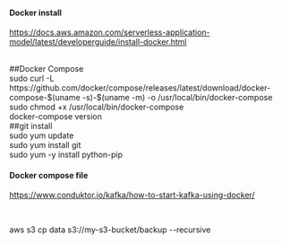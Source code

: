 #### Docker install <br>
https://docs.aws.amazon.com/serverless-application-model/latest/developerguide/install-docker.html

<br>
##Docker Compose
<br>
sudo curl -L https://github.com/docker/compose/releases/latest/download/docker-compose-$(uname -s)-$(uname -m) -o /usr/local/bin/docker-compose
<br>
sudo chmod +x /usr/local/bin/docker-compose
<br>
docker-compose version

<br>
##git install 
<br>
sudo yum update
<br>
sudo yum install git

<br>
sudo yum -y install python-pip
<br>

#### Docker compose file

https://www.conduktor.io/kafka/how-to-start-kafka-using-docker/

<br>

aws s3 cp data s3://my-s3-bucket/backup --recursive
